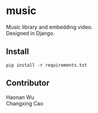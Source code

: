# music

Music library and embedding video.  
Designed in Django.  

## Install

```
pip install -r requirements.txt
```

## Contributor

Haonan Wu  
Changxing Cao  
